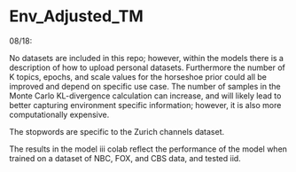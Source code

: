 # Env_Adjusted_TM

08/18:

No datasets are included in this repo; however, within the models there is a description of how to upload personal datasets. Furthermore the number of K topics, epochs, and scale values for the horseshoe prior could all be improved and depend on specific use case. The number of samples in the Monte Carlo KL-divergence calculation can increase, and will likely lead to better capturing environment specific information; however, it is also more computationally expensive.

The stopwords are specific to the Zurich channels dataset.

The results in the model iii colab reflect the performance of the model when trained on a dataset of NBC, FOX, and CBS data, and tested iid.

